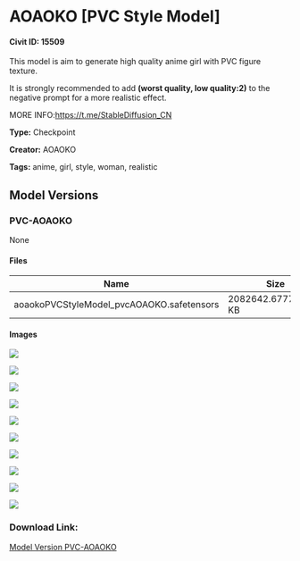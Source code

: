 # AOAOKO [PVC Style Model]

#### Civit ID: 15509

<p>This model is aim to generate high quality anime girl with PVC figure texture.</p><p>It is strongly recommended to add <strong>(worst quality, low quality:2)</strong> to the negative prompt for a more realistic effect.</p><p>MORE INFO:<a target="_blank" rel="ugc" href="https://t.me/StableDiffusion_CN">https://t.me/StableDiffusion_CN</a></p>

**Type:** Checkpoint

**Creator:** AOAOKO

**Tags:** anime, girl, style, woman, realistic

## Model Versions

### PVC-AOAOKO

None

#### Files

| Name | Size | Type | Format | Download Url | AutoV1 | AutoV2 | SHA256 | CRC32 | BLAKE3 |
| --- | --- | --- | --- | --- | --- | --- | --- | --- | --- |
| aoaokoPVCStyleModel_pvcAOAOKO.safetensors | 2082642.677734375 KB | Model | SafeTensor | https://civitai.com/api/download/models/18295 | BFD057B0 | CF64507CEF | CF64507CEFDA7611F10492B475561D55142152B81F876B4A22DDD095BEDFADF2 | C5AD99F3 | D51CA4681048414D422113149F4B7B22477462AA9164242D32E9ACDD80EF7624 |

#### Images

<p><img src="https://image.civitai.com/xG1nkqKTMzGDvpLrqFT7WA/f28657aa-00df-453d-285f-83dbb9747000/width=450/188403.jpeg" /></p>

<p><img src="https://image.civitai.com/xG1nkqKTMzGDvpLrqFT7WA/fbe1251a-82ff-4f65-2326-3f8d2acc4600/width=450/188486.jpeg" /></p>

<p><img src="https://image.civitai.com/xG1nkqKTMzGDvpLrqFT7WA/36881057-f683-4813-d132-a7a12036c700/width=450/188485.jpeg" /></p>

<p><img src="https://image.civitai.com/xG1nkqKTMzGDvpLrqFT7WA/333e03b0-d83b-4ebc-f8ed-32f0f4792b00/width=450/188484.jpeg" /></p>

<p><img src="https://image.civitai.com/xG1nkqKTMzGDvpLrqFT7WA/4aaae703-412c-4bfa-2a65-c76a970b2500/width=450/188483.jpeg" /></p>

<p><img src="https://image.civitai.com/xG1nkqKTMzGDvpLrqFT7WA/7f43fb4b-2b32-4076-3277-0c16d0984300/width=450/188853.jpeg" /></p>

<p><img src="https://image.civitai.com/xG1nkqKTMzGDvpLrqFT7WA/bb42f093-23f0-4073-319e-91844a6f3f00/width=450/188728.jpeg" /></p>

<p><img src="https://image.civitai.com/xG1nkqKTMzGDvpLrqFT7WA/cce6c93e-c1dd-4665-6994-4a509fc13500/width=450/188852.jpeg" /></p>

<p><img src="https://image.civitai.com/xG1nkqKTMzGDvpLrqFT7WA/b42dbe79-059b-4d0e-ef05-eada11315000/width=450/188670.jpeg" /></p>

<p><img src="https://image.civitai.com/xG1nkqKTMzGDvpLrqFT7WA/2a17b742-830e-4314-edb5-723f46198c00/width=450/188443.jpeg" /></p>

### Download Link:

[Model Version PVC-AOAOKO](https://civitai.com/api/download/models/18295)

